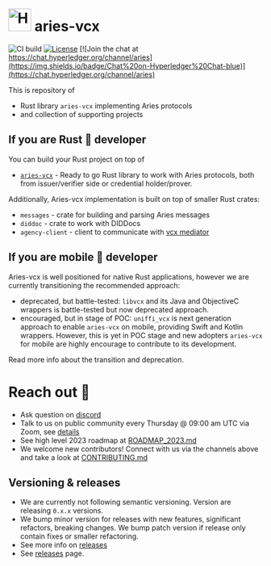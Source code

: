 # <img alt="Hyperledger Aries logo" src="docs/aries-logo.png" width="45px" /> aries-vcx

![CI build](https://github.com/hyperledger/aries-vcx/workflows/CI/badge.svg)
[![License](https://img.shields.io/badge/License-Apache%202.0-blue.svg)](https://opensource.org/licenses/Apache-2.0)
[![Join the chat at https://chat.hyperledger.org/channel/aries](https://img.shields.io/badge/Chat%20on-Hyperledger%20Chat-blue)](https://chat.hyperledger.org/channel/aries)

This is repository of
- Rust library `aries-vcx` implementing Aries protocols
- and collection of supporting projects

## If you are Rust 🦀 developer
You can build your Rust project on top of
- [`aries-vcx`](aries_vcx) - Ready to go Rust library to work with Aries protocols, both from
issuer/verifier side or credential holder/prover.

Additionally, Aries-vcx implementation is built on top of smaller Rust crates:
- `messages` - crate for building and parsing Aries messages
- `diddoc` - crate to work with DIDDocs
- `agency-client` - client to communicate with [vcx mediator](https://github.com/AbsaOSS/vcxagencynode)

## If you are mobile 📱 developer
Aries-vcx is well positioned for native Rust applications, however we are currently transitioning 
the recommended approach:
- deprecated, but battle-tested: `libvcx` and its Java and ObjectiveC wrappers is battle-tested but now deprecated approach.
- encouraged, but in stage of POC: `uniffi_vcx` is next generation approach to enable `aries-vcx` on mobile, providing Swift
and Kotlin wrappers. However, this is yet in POC stage and new adopters `aries-vcx` for mobile
are highly encourage to contribute to its development. 

Read more info about the transition and deprecation.

# Reach out 👋
- Ask question on [discord](https://discord.com/channels/905194001349627914/955480822675308604)
- Talk to us on public community every Thursday @ 09:00 am UTC via Zoom, see [details](https://wiki.hyperledger.org/display/ARIES/Community+calls)
- See high level 2023 roadmap at [ROADMAP_2023.md](docs/ROADMAP_2023.md)
- We welcome new contributors! Connect with us via the channels above and take a look at [CONTRIBUTING.md](CONTRIBUTING.md)

## Versioning & releases
- We are currently not following semantic versioning. Version are releasing `0.x.x` versions. 
- We bump minor version for releases with new features, significant refactors, breaking changes. 
We bump patch version if release only contain fixes or smaller refactoring. 
- See more info on [releases](https://github.com/orgs/hyperledger/projects/14)
- See [releases](https://github.com/hyperledger/aries-vcx/releases) page.
